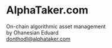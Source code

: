 # AlphaTaker.com
On-chain algorithmic asset management<br>
by Ohanesian Eduard<br>
donthodl@alphataker.com
